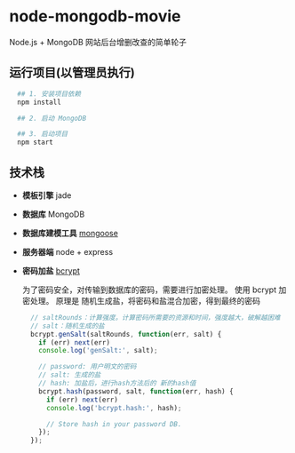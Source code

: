 # node-mongodb-movie

Node.js + MongoDB 网站后台增删改查的简单轮子

## 运行项目(以管理员执行)

```bash
  ## 1. 安装项目依赖
  npm install

  ## 2. 启动 MongoDB

  ## 3. 启动项目
  npm start
```

## 技术栈

- **模板引擎**  jade

- **数据库**  MongoDB

- **数据库建模工具** [mongoose](https://mongoosejs.com/docs/api.htm)

- **服务器端**  node + express

- **密码加盐** [bcrypt](https://github.com/kelektiv/node.bcrypt.js)

  为了密码安全，对传输到数据库的密码，需要进行加密处理。
  使用 bcrypt 加密处理。
  原理是 随机生成盐，将密码和盐混合加密，得到最终的密码

  ```js
    // saltRounds：计算强度。计算密码所需要的资源和时间，强度越大，破解越困难
    // salt：随机生成的盐
    bcrypt.genSalt(saltRounds, function(err, salt) {
      if (err) next(err)
      console.log('genSalt:', salt);

      // password: 用户明文的密码
      // salt: 生成的盐
      // hash: 加盐后，进行hash方法后的 新的hash值
      bcrypt.hash(password, salt, function(err, hash) {
        if (err) next(err)
        console.log('bcrypt.hash:', hash);

        // Store hash in your password DB.
      });
    });
  ```


